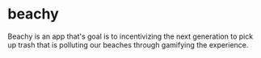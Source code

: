 # beachy

Beachy is an app that's goal is to incentivizing the next generation to pick up trash that is polluting our beaches through gamifying the experience.

